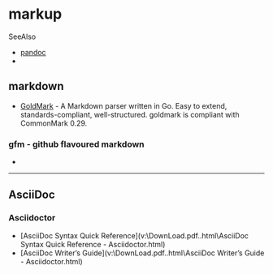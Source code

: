 # markup

SeeAlso
- [pandoc](pandoc.md)
- 

## markdown
- [GoldMark](https://github.com/yuin/goldmark) - A Markdown parser written in Go.
  Easy to extend, standards-compliant, well-structured.
  goldmark is compliant with CommonMark 0.29.


### gfm - github flavoured markdown
-   

---
## AsciiDoc

### Asciidoctor
- [AsciiDoc Syntax Quick Reference](v:\DownLoad\.pdf\..html\AsciiDoc Syntax Quick Reference - Asciidoctor.html)
- [AsciiDoc Writer’s Guide](v:\DownLoad\.pdf\..html\AsciiDoc Writer’s Guide - Asciidoctor.html)

